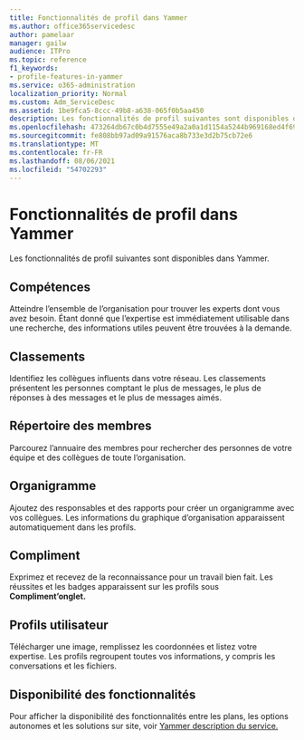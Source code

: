 ```yaml
---
title: Fonctionnalités de profil dans Yammer
ms.author: office365servicedesc
author: pamelaar
manager: gailw
audience: ITPro
ms.topic: reference
f1_keywords:
- profile-features-in-yammer
ms.service: o365-administration
localization_priority: Normal
ms.custom: Adm_ServiceDesc
ms.assetid: 1be9fca5-8ccc-49b8-a638-065f0b5aa450
description: Les fonctionnalités de profil suivantes sont disponibles dans Yammer.
ms.openlocfilehash: 473264db67c0b4d7555e49a2a0a1d1154a5244b969168ed4f691f29c0398cc84
ms.sourcegitcommit: fe808bb97ad09a91576aca8b733e3d2b75cb72e6
ms.translationtype: MT
ms.contentlocale: fr-FR
ms.lasthandoff: 08/06/2021
ms.locfileid: "54702293"
---
```

# <a name="profile-features-in-yammer"></a>Fonctionnalités de profil dans Yammer

Les fonctionnalités de profil suivantes sont disponibles dans Yammer.
 
## <a name="expertise"></a>Compétences

Atteindre l’ensemble de l’organisation pour trouver les experts dont vous avez besoin. Étant donné que l’expertise est immédiatement utilisable dans une recherche, des informations utiles peuvent être trouvées à la demande.

## <a name="leaderboards"></a>Classements

Identifiez les collègues influents dans votre réseau. Les classements présentent les personnes comptant le plus de messages, le plus de réponses à des messages et le plus de messages aimés.

## <a name="member-directory"></a>Répertoire des membres

Parcourez l’annuaire des membres pour rechercher des personnes de votre équipe et des collègues de toute l’organisation.
  
## <a name="org-chart"></a>Organigramme

Ajoutez des responsables et des rapports pour créer un organigramme avec vos collègues. Les informations du graphique d’organisation apparaissent automatiquement dans les profils.
  
## <a name="praise"></a>Compliment

Exprimez et recevez de la reconnaissance pour un travail bien fait. Les réussites et les badges apparaissent sur les profils sous **Compliment’onglet.**
 
## <a name="user-profiles"></a>Profils utilisateur

Télécharger une image, remplissez les coordonnées et listez votre expertise. Les profils regroupent toutes vos informations, y compris les conversations et les fichiers.
  
## <a name="feature-availability"></a>Disponibilité des fonctionnalités

Pour afficher la disponibilité des fonctionnalités entre les plans, les options autonomes et les solutions sur site, voir [Yammer description du service.](yammer-service-description.md)
  

